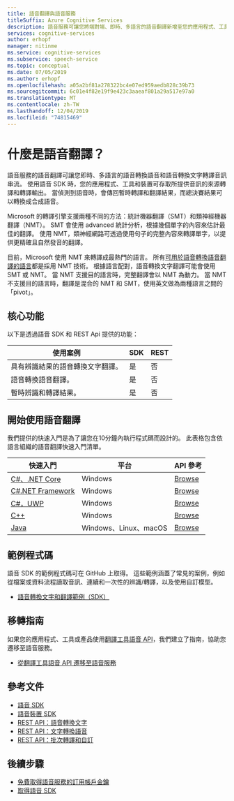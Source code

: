 ```yaml
---
title: 語音翻譯與語音服務
titleSuffix: Azure Cognitive Services
description: 語音服務可讓您將端對端、即時、多語言的語音翻譯新增至您的應用程式、工具和裝置。 相同的 API 可以用於語音轉換語音和語音轉換文字翻譯。
services: cognitive-services
author: erhopf
manager: nitinme
ms.service: cognitive-services
ms.subservice: speech-service
ms.topic: conceptual
ms.date: 07/05/2019
ms.author: erhopf
ms.openlocfilehash: a05a2bf81a278322bc4e07ed959aedb828c39b73
ms.sourcegitcommit: 6c01e4f82e19f9e423c3aaeaf801a29a517e97a0
ms.translationtype: MT
ms.contentlocale: zh-TW
ms.lasthandoff: 12/04/2019
ms.locfileid: "74815469"
---
```

# <a name="what-is-speech-translation"></a>什麼是語音翻譯？

語音服務的語音翻譯可讓您即時、多語言的語音轉換語音和語音轉換文字轉譯音訊串流。 使用語音 SDK 時，您的應用程式、工具和裝置可存取所提供音訊的來源轉譯和轉譯輸出。 當偵測到語音時，會傳回暫時轉譯和翻譯結果，而總決賽結果可以轉換成合成語音。

Microsoft 的轉譯引擎支援兩種不同的方法：統計機器翻譯（SMT）和類神經機器翻譯（NMT）。 SMT 會使用 advanced 統計分析，根據幾個單字的內容來估計最佳的翻譯。 使用 NMT，類神經網路可透過使用句子的完整內容來轉譯單字，以提供更精確且自然發音的翻譯。

目前，Microsoft 使用 NMT 來轉譯成最熱門的語言。 所有[可用於語音轉換語音翻譯的語言](language-support.md#speech-translation)都是採用 NMT 技術。 根據語言配對，語音轉換文字翻譯可能會使用 SMT 或 NMT。 當 NMT 支援目的語言時，完整翻譯會以 NMT 為動力。 當 NMT 不支援目的語言時，翻譯是混合的 NMT 和 SMT，使用英文做為兩種語言之間的「pivot」。

## <a name="core-features"></a>核心功能

以下是透過語音 SDK 和 REST Api 提供的功能：

| 使用案例 | SDK | REST |
|----------|-----|------|
| 具有辨識結果的語音轉換文字翻譯。 | 是 | 否 |
| 語音轉換語音翻譯。 | 是 | 否 |
| 暫時辨識和轉譯結果。 | 是 | 否 |

## <a name="get-started-with-speech-translation"></a>開始使用語音翻譯

我們提供的快速入門是為了讓您在10分鐘內執行程式碼而設計的。 此表格包含依語言組織的語音翻譯快速入門清單。

| 快速入門 | 平台 | API 參考 |
|------------|----------|---------------|
| [C#、.NET Core](~/articles/cognitive-services/Speech-Service/quickstarts/translate-speech-to-text.md?pivots=programming-language-csharp&tabs=dotnetcore) | Windows | [Browse](https://aka.ms/csspeech/csharpref) |
| [C#.NET Framework](~/articles/cognitive-services/Speech-Service/quickstarts/translate-speech-to-text.md?pivots=programming-language-csharp&tabs=dotnet) | Windows | [Browse](https://aka.ms/csspeech/csharpref) |
| [C#，UWP](~/articles/cognitive-services/Speech-Service/quickstarts/translate-speech-to-text.md?pivots=programming-language-csharp&tabs=uwp) | Windows | [Browse](https://aka.ms/csspeech/csharpref) |
| [C++](~/articles/cognitive-services/Speech-Service/quickstarts/translate-speech-to-text.md?pivots=programming-language-cpp&tabs=windows) | Windows | [Browse](https://aka.ms/csspeech/cppref)|
| [Java](~/articles/cognitive-services/Speech-Service/quickstarts/translate-speech-to-text.md?pivots=programming-language-java&tabs=jre) | Windows、Linux、macOS | [Browse](https://aka.ms/csspeech/javaref) |

## <a name="sample-code"></a>範例程式碼

語音 SDK 的範例程式碼可在 GitHub 上取得。 這些範例涵蓋了常見的案例，例如從檔案或資料流程讀取音訊、連續和一次性的辨識/轉譯，以及使用自訂模型。

* [語音轉換文字和翻譯範例（SDK）](https://github.com/Azure-Samples/cognitive-services-speech-sdk)

## <a name="migration-guides"></a>移轉指南

如果您的應用程式、工具或產品使用[翻譯工具語音 API](https://docs.microsoft.com/azure/cognitive-services/translator-speech/overview)，我們建立了指南，協助您遷移至語音服務。

* [從翻譯工具語音 API 遷移至語音服務](how-to-migrate-from-translator-speech-api.md)

## <a name="reference-docs"></a>參考文件

* [語音 SDK](speech-sdk-reference.md)
* [語音裝置 SDK](speech-devices-sdk.md)
* [REST API：語音轉換文字](rest-speech-to-text.md)
* [REST API：文字轉換語音](rest-text-to-speech.md)
* [REST API：批次轉譯和自訂](https://westus.cris.ai/swagger/ui/index)

## <a name="next-steps"></a>後續步驟

* [免費取得語音服務的訂用帳戶金鑰](get-started.md)
* [取得語音 SDK](speech-sdk.md)
